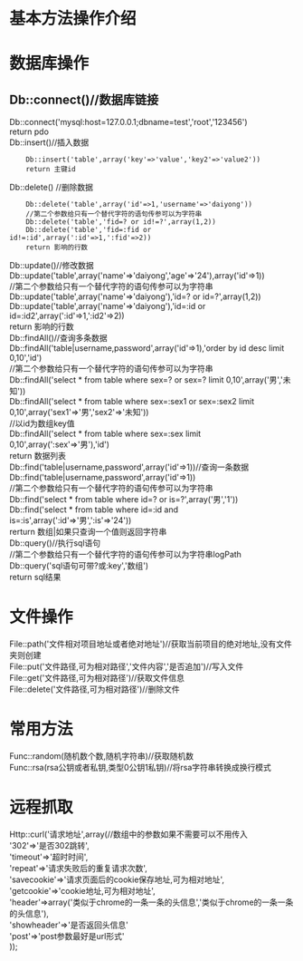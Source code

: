# 基本方法操作介绍  
  
# 数据库操作  
## Db::connect()//数据库链接  
Db::connect('mysql:host=127.0.0.1;dbname=test','root','123456')  
return pdo  
Db::insert()//插入数据  
```
    Db::insert('table',array('key'=>'value','key2'=>'value2'))  
	return 主键id  
```
Db::delete() //删除数据  
```
    Db::delete('table',array('id'=>1,'username'=>'daiyong'))  
	//第二个参数给只有一个替代字符的语句传参可以为字符串  
    Db::delete('table','fid=? or id!=?',array(1,2))  
    Db::delete('table','fid=:fid or id!=:id',array(':id'=>1,':fid'=>2))  
	return 影响的行数  
```
Db::update()//修改数据  
    Db::update('table',array('name'=>'daiyong','age'=>'24'),array('id'=>1))  
	//第二个参数给只有一个替代字符的语句传参可以为字符串  
    Db::update('table',array('name'=>'daiyong'),'id=? or id=?',array(1,2))  
    Db::update('table',array('name'=>'daiyong'),'id=:id or id=:id2',array(':id'=>1,':id2'=>2))  
	return 影响的行数  
Db::findAll()//查询多条数据  
    Db::findAll('table|username,password',array('id'=>1),'order by id desc limit 0,10','id')  
	//第二个参数给只有一个替代字符的语句传参可以为字符串  
    Db::findAll('select * from table where sex=? or sex=? limit 0,10',array('男','未知'))  
    Db::findAll('select * from table where sex=:sex1 or sex=:sex2 limit 0,10',array('sex1'=>'男','sex2'=>'未知'))  
	//以id为数组key值  
    Db::findAll('select * from table where sex=:sex limit 0,10',array(':sex'=>'男'),'id')  
	return 数据列表  
Db::find('table|username,password',array('id'=>1))//查询一条数据  
    Db::find('table|username,password',array('id'=>1))  
	//第二个参数给只有一个替代字符的语句传参可以为字符串  
    Db::find('select * from table where id=? or is=?',array('男','1'))  
    Db::find('select * from table where id=:id and is=:is',array(':id'=>'男',':is'=>'24'))  
	rerturn 数组|如果只查询一个值则返回字符串  
Db::query()//执行sql语句  
	//第二个参数给只有一个替代字符的语句传参可以为字符串logPath  
    Db::query('sql语句可带?或:key','数组')  
	return sql结果  
# 文件操作  
File::path('文件相对项目地址或者绝对地址')//获取当前项目的绝对地址,没有文件夹则创建  
File::put('文件路径,可为相对路径','文件内容','是否追加')//写入文件  
File::get('文件路径,可为相对路径')//获取文件信息  
File::delete('文件路径,可为相对路径')//删除文件  
# 常用方法  
Func::random(随机数个数,随机字符串)//获取随机数  
Func::rsa(rsa公钥或者私钥,类型0公钥1私钥)//将rsa字符串转换成换行模式  
# 远程抓取  
Http::curl('请求地址',array(//数组中的参数如果不需要可以不用传入  
	'302'=>'是否302跳转',  
	'timeout'=>'超时时间',  
	'repeat'=>'请求失败后的重复请求次数',  
	'savecookie'=>'请求页面后的cookie保存地址,可为相对地址',  
	'getcookie'=>'cookie地址,可为相对地址',  
	'header'=>array('类似于chrome的一条一条的头信息','类似于chrome的一条一条的头信息'),  
	'showheader'=>'是否返回头信息'  
	'post'=>'post参数最好是url形式'  
));  
